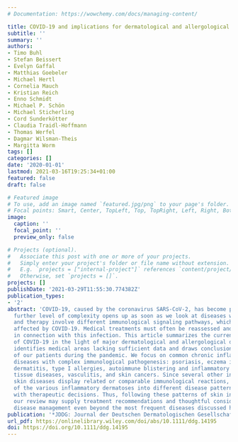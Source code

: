 ```yaml
---
# Documentation: https://wowchemy.com/docs/managing-content/

title: COVID-19 and implications for dermatological and allergological diseases
subtitle: ''
summary: ''
authors:
- Timo Buhl
- Stefan Beissert
- Evelyn Gaffal
- Matthias Goebeler
- Michael Hertl
- Cornelia Mauch
- Kristian Reich
- Enno Schmidt
- Michael P. Schön
- Michael Sticherling
- Cord Sunderkötter
- Claudia Traidl‐Hoffmann
- Thomas Werfel
- Dagmar Wilsman‐Theis
- Margitta Worm
tags: []
categories: []
date: '2020-01-01'
lastmod: 2021-03-16T19:25:34+01:00
featured: false
draft: false

# Featured image
# To use, add an image named `featured.jpg/png` to your page's folder.
# Focal points: Smart, Center, TopLeft, Top, TopRight, Left, Right, BottomLeft, Bottom, BottomRight.
image:
  caption: ''
  focal_point: ''
  preview_only: false

# Projects (optional).
#   Associate this post with one or more of your projects.
#   Simply enter your project's folder or file name without extension.
#   E.g. `projects = ["internal-project"]` references `content/project/deep-learning/index.md`.
#   Otherwise, set `projects = []`.
projects: []
publishDate: '2021-03-29T11:55:30.774382Z'
publication_types:
- '2'
abstract: 'COVID-19, caused by the coronavirus SARS-CoV-2, has become pandemic. A
  further level of complexity opens up as soon as we look at diseases whose pathogenesis
  and therapy involve different immunological signaling pathways, which are potentially
  affected by COVID-19. Medical treatments must often be reassessed and questioned
  in connection with this infection. This article summarizes the current knowledge
  of COVID-19 in the light of major dermatological and allergological diseases. It
  identifies medical areas lacking sufficient data and draws conclusions for the management
  of our patients during the pandemic. We focus on common chronic inflammatory skin
  diseases with complex immunological pathogenesis: psoriasis, eczema including atopic
  dermatitis, type I allergies, autoimmune blistering and inflammatory connective
  tissue diseases, vasculitis, and skin cancers. Since several other inflammatory
  skin diseases display related or comparable immunological reactions, clustering
  of the various inflammatory dermatoses into different disease patterns may help
  with therapeutic decisions. Thus, following these patterns of skin inflammation,
  our review may supply treatment recommendations and thoughtful considerations for
  disease management even beyond the most frequent diseases discussed here.'
publication: '*JDDG: Journal der Deutschen Dermatologischen Gesellschaft*'
url_pdf: https://onlinelibrary.wiley.com/doi/abs/10.1111/ddg.14195
doi: https://doi.org/10.1111/ddg.14195
---
```

